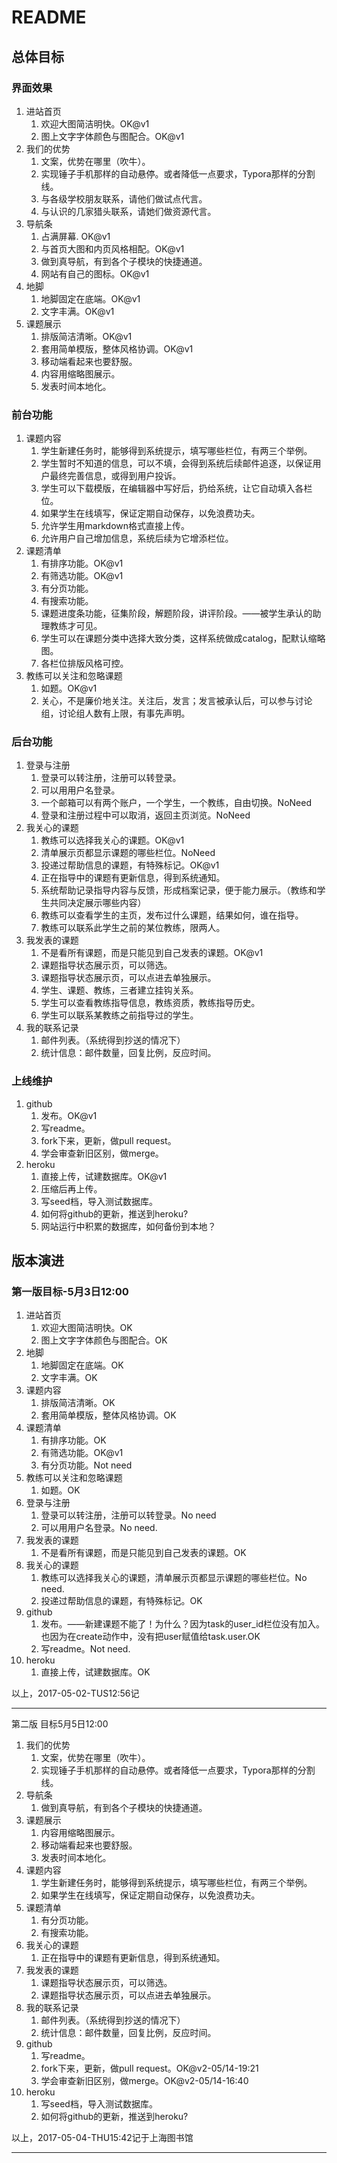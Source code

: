 # README

## 总体目标

### 界面效果

1. 进站首页
   1. 欢迎大图简洁明快。OK@v1
   2. 图上文字字体颜色与图配合。OK@v1
2. 我们的优势
   1. 文案，优势在哪里（吹牛）。
   2. 实现锤子手机那样的自动悬停。或者降低一点要求，Typora那样的分割线。
   3. 与各级学校朋友联系，请他们做试点代言。
   4. 与认识的几家猎头联系，请她们做资源代言。
3. 导航条
   1. 占满屏幕. OK@v1
   2. 与首页大图和内页风格相配。OK@v1
   3. 做到真导航，有到各个子模块的快捷通道。
   4. 网站有自己的图标。OK@v1
4. 地脚
   1. 地脚固定在底端。OK@v1
   2. 文字丰满。OK@v1
5. 课题展示
   1. 排版简洁清晰。OK@v1
   2. 套用简单模版，整体风格协调。OK@v1
   3. 移动端看起来也要舒服。
   4. 内容用缩略图展示。
   5. 发表时间本地化。

### 前台功能

1. 课题内容
   1. 学生新建任务时，能够得到系统提示，填写哪些栏位，有两三个举例。
   2. 学生暂时不知道的信息，可以不填，会得到系统后续邮件追逐，以保证用户最终完善信息，或得到用户投诉。
   3. 学生可以下载模版，在编辑器中写好后，扔给系统，让它自动填入各栏位。
   4. 如果学生在线填写，保证定期自动保存，以免浪费功夫。
   5. 允许学生用markdown格式直接上传。
   6. 允许用户自己增加信息，系统后续为它增添栏位。
2. 课题清单
   1. 有排序功能。OK@v1
   2. 有筛选功能。OK@v1
   3. 有分页功能。
   4. 有搜索功能。
   5. 课题进度条功能，征集阶段，解题阶段，讲评阶段。——被学生承认的助理教练才可见。
   6. 学生可以在课题分类中选择大致分类，这样系统做成catalog，配默认缩略图。
   7. 各栏位排版风格可控。
3. 教练可以关注和忽略课题
   1. 如题。OK@v1
   2. 关心，不是廉价地关注。关注后，发言；发言被承认后，可以参与讨论组，讨论组人数有上限，有事先声明。

### 后台功能

1. 登录与注册
   1. 登录可以转注册，注册可以转登录。
   2. 可以用用户名登录。
   3. 一个邮箱可以有两个账户，一个学生，一个教练，自由切换。NoNeed
   4. 登录和注册过程中可以取消，返回主页浏览。NoNeed
2. 我关心的课题
   1. 教练可以选择我关心的课题。OK@v1
   2. 清单展示页都显示课题的哪些栏位。NoNeed
   3. 投递过帮助信息的课题，有特殊标记。OK@v1
   4. 正在指导中的课题有更新信息，得到系统通知。
   5. 系统帮助记录指导内容与反馈，形成档案记录，便于能力展示。（教练和学生共同决定展示哪些内容）
   6. 教练可以查看学生的主页，发布过什么课题，结果如何，谁在指导。
   7. 教练可以联系此学生之前的某位教练，限两人。
3. 我发表的课题
   1. 不是看所有课题，而是只能见到自己发表的课题。OK@v1
   2. 课题指导状态展示页，可以筛选。
   3. 课题指导状态展示页，可以点进去单独展示。
   4. 学生、课题、教练，三者建立挂钩关系。
   5. 学生可以查看教练指导信息，教练资质，教练指导历史。
   6. 学生可以联系某教练之前指导过的学生。
4. 我的联系记录
   1. 邮件列表。（系统得到抄送的情况下）
   2. 统计信息：邮件数量，回复比例，反应时间。

### 上线维护

1. github
   1. 发布。OK@v1
   2. 写readme。
   3. fork下来，更新，做pull request。
   4. 学会审查新旧区别，做merge。
2. heroku
   1. 直接上传，试建数据库。OK@v1
   2. 压缩后再上传。
   3. 写seed档，导入测试数据库。
   4. 如何将github的更新，推送到heroku?
   5. 网站运行中积累的数据库，如何备份到本地？

## 版本演进

### 第一版目标-5月3日12:00

1. 进站首页
   1. 欢迎大图简洁明快。OK
   2. 图上文字字体颜色与图配合。OK
2. 地脚
   1. 地脚固定在底端。OK
   2. 文字丰满。OK
3. 课题内容
   1. 排版简洁清晰。OK
   2. 套用简单模版，整体风格协调。OK
4. 课题清单
   1. 有排序功能。OK
   2. 有筛选功能。OK@v1
   3. 有分页功能。Not need
5. 教练可以关注和忽略课题
   1. 如题。OK
6. 登录与注册
   1. 登录可以转注册，注册可以转登录。No need
   2. 可以用用户名登录。No need.
7. 我发表的课题
   1. 不是看所有课题，而是只能见到自己发表的课题。OK
8. 我关心的课题
   1. 教练可以选择我关心的课题，清单展示页都显示课题的哪些栏位。No need.
   2. 投递过帮助信息的课题，有特殊标记。OK
9. github
   1. 发布。——新建课题不能了！为什么？因为task的user_id栏位没有加入。也因为在create动作中，没有把user赋值给task.user.OK
   2. 写readme。Not need.
10. heroku
    1. 直接上传，试建数据库。OK


以上，2017-05-02-TUS12:56记

---

第二版 目标5月5日12:00

1. 我们的优势
   1. 文案，优势在哪里（吹牛）。
   2. 实现锤子手机那样的自动悬停。或者降低一点要求，Typora那样的分割线。
2. 导航条
   1. 做到真导航，有到各个子模块的快捷通道。
3. 课题展示
   1. 内容用缩略图展示。
   2. 移动端看起来也要舒服。
   3. 发表时间本地化。
4. 课题内容
   1. 学生新建任务时，能够得到系统提示，填写哪些栏位，有两三个举例。
   2. 如果学生在线填写，保证定期自动保存，以免浪费功夫。
5. 课题清单
   1. 有分页功能。
   2. 有搜索功能。
6. 我关心的课题
   1. 正在指导中的课题有更新信息，得到系统通知。
7. 我发表的课题
   1. 课题指导状态展示页，可以筛选。
   2. 课题指导状态展示页，可以点进去单独展示。
8. 我的联系记录
   1. 邮件列表。（系统得到抄送的情况下）
   2. 统计信息：邮件数量，回复比例，反应时间。
9. github
   1. 写readme。
   2. fork下来，更新，做pull request。OK@v2-05/14-19:21
   3. 学会审查新旧区别，做merge。OK@v2-05/14-16:40
10. heroku
    1. 写seed档，导入测试数据库。
    2. 如何将github的更新，推送到heroku?

以上，2017-05-04-THU15:42记于上海图书馆

---
